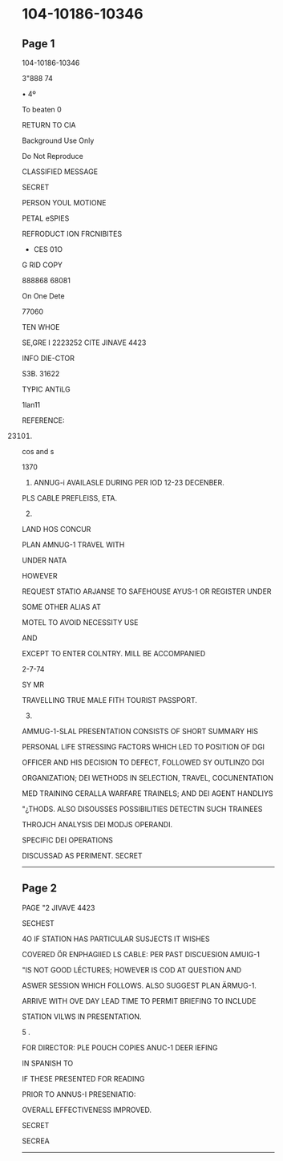 # 104-10186-10346

## Page 1

104-10186-10346

3"888 74

• 4º

To beaten 0

RETURN TO CIA

Background Use Only

Do Not Reproduce

CLASSIFIED MESSAGE

SECRET

PERSON YOUL MOTIONE

PETAL eSPIES

REFRODUCT ION FRCNIBITES

+ CES 01O

G RID COPY

888868 68081

On One Dete

77060

TEN WHOE

SE,GRE I 2223252 CITE JINAVE 4423

INFO DIE-CTOR

S3B. 31622

TYPIC ANTiLG

1lan11

REFERENCE:

23101.

cos and s

1370

1. ANNUG-i AVAILASLE DURING PER IOD 12-23 DECENBER.

PLS CABLE PREFLEISS, ETA.

2.

LAND HOS CONCUR

PLAN AMNUG-1 TRAVEL WITH

UNDER NATA

HOWEVER

REQUEST STATIO ARJANSE TO SAFEHOUSE AYUS-1 OR REGISTER UNDER

SOME OTHER ALIAS AT

MOTEL TO AVOID NECESSITY USE

AND

EXCEPT TO ENTER COLNTRY. MILL BE ACCOMPANIED

2-7-74

SY MR

TRAVELLING TRUE MALE FITH TOURIST PASSPORT.

3.

AMMUG-1-SLAL PRESENTATION CONSISTS OF SHORT SUMMARY HIS

PERSONAL LIFE STRESSING FACTORS WHICH LED TO POSITION OF DGI

OFFICER AND HIS DECISION TO DEFECT, FOLLOWED SY OUTLINZO DGI

ORGANIZATION; DEI WETHODS IN SELECTION, TRAVEL, COCUNENTATION

MED TRAINING CERALLA WARFARE TRAINELS; AND DEI AGENT HANDLIYS

"¿THODS. ALSO DISOUSSES POSSIBILITIES DETECTIN SUCH TRAINEES

THROJCH ANALYSIS DEI MODJS OPERANDI.

SPECIFIC DEI OPERATIONS

DISCUSSAD AS PERIMENT. SECRET

---

## Page 2

PAGE "2 JIVAVE 4423

SECHEST

4O IF STATION HAS PARTICULAR SUSJECTS IT WISHES

COVERED ÖR ENPHAGIIED LS CABLE: PER PAST DISCUESION AMUIG-1

"IS NOT GOOD LÉCTURES; HOWEVER IS COD AT QUESTION AND

ASWER SESSION WHICH FOLLOWS. ALSO SUGGEST PLAN ÄRMUG-1.

ARRIVE WITH OVE DAY LEAD TIME TO PERMIT BRIEFING TO INCLUDE

STATION VILWS IN PRESENTATION.

5 .

FOR DIRECTOR: PLE POUCH COPIES ANUC-1 DEER IEFING

IN SPANISH TO

IF THESE PRESENTED FOR READING

PRIOR TO ANNUS-I PRESENIATIO:

OVERALL EFFECTIVENESS IMPROVED.

SECRET

SECREA

---

